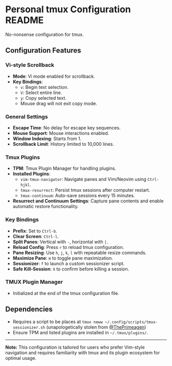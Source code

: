 # Personal tmux Configuration README

No-nonsense configuration for tmux.

## Configuration Features

### Vi-style Scrollback

- **Mode**: Vi mode enabled for scrollback.
- **Key Bindings**:
  - `v`: Begin text selection.
  - `V`: Select entire line.
  - `y`: Copy selected text.
  - Mouse drag will not exit copy mode.

### General Settings

- **Escape Time**: No delay for escape key sequences.
- **Mouse Support**: Mouse interactions enabled.
- **Window Indexing**: Starts from 1.
- **Scrollback Limit**: History limited to 10,000 lines.

### Tmux Plugins

- **TPM**: Tmux Plugin Manager for handling plugins.
- **Installed Plugins**:
  - `vim-tmux-navigator`: Navigate panes and Vim/Neovim using `Ctrl-hjkl`.
  - `tmux-resurrect`: Persist tmux sessions after computer restart.
  - `tmux-continuum`: Auto-save sessions every 15 minutes.
- **Resurrect and Continuum Settings**: Capture pane contents and enable automatic restore
  functionality.

### Key Bindings

- **Prefix**: Set to `Ctrl-b`.
- **Clear Screen**: `Ctrl-l`.
- **Split Panes**: Vertical with `-`, horizontal with `|`.
- **Reload Config**: Press `r` to reload tmux configuration.
- **Pane Resizing**: Use `h`, `j`, `k`, `l` with repeatable resize commands.
- **Maximize Pane**: `m` to toggle pane maximization.
- **Sessionizer**: `f` to launch a custom sessionizer script.
- **Safe Kill-Session**: `X` to confirm before killing a session.

### TMUX Plugin Manager

- Initialized at the end of the tmux configuration file.

## Dependencies

- Requires a script to be places at `tmux neww ~/.config/scripts/tmux-sessionizer.sh`
  (unapologetically stolen from [@ThePrimeagen](https://github.com/ThePrimeagen))
- Ensure TPM and listed plugins are installed in `~/.tmux/plugins/`.

---

**Note:** This configuration is tailored for users who prefer Vim-style navigation and requires
familiarity with tmux and its plugin ecosystem for optimal usage.

